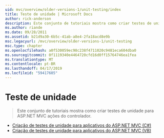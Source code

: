 ```yaml
---
uid: mvc/overview/older-versions-1/unit-testing/index
title: Teste de unidade | Microsoft Docs
author: rick-anderson
description: Este conjunto de tutoriais mostra como criar testes de unidade para ASP.NET MVC ações do controlador.
ms.author: riande
ms.date: 09/28/2011
ms.assetid: b21d9a30-6b5c-41ab-a8e4-2fa18acd8e9b
msc.legacyurl: /mvc/overview/older-versions-1/unit-testing
msc.type: chapter
ms.openlocfilehash: a0f530059ec98c238f4711020c9481eca604dba0
ms.sourcegitcommit: 0f1119340e4464720cfd16d0ff15764746ea1fea
ms.translationtype: MT
ms.contentlocale: pt-BR
ms.lasthandoff: 04/17/2019
ms.locfileid: "59417605"
---
```

# <a name="unit-testing"></a>Teste de unidade

> Este conjunto de tutoriais mostra como criar testes de unidade para ASP.NET MVC ações do controlador.


- [Criação de testes de unidade para aplicativos do ASP.NET MVC (C#)](creating-unit-tests-for-asp-net-mvc-applications-cs.md)
- [Criação de testes de unidade para aplicativos do ASP.NET MVC (VB)](creating-unit-tests-for-asp-net-mvc-applications-vb.md)
